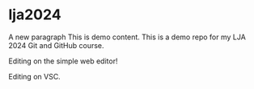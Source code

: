 # lja2024

A new paragraph
This is demo content. This is a demo repo for my LJA 2024 Git and GitHub course.

Editing on the simple web editor! 

Editing on VSC.